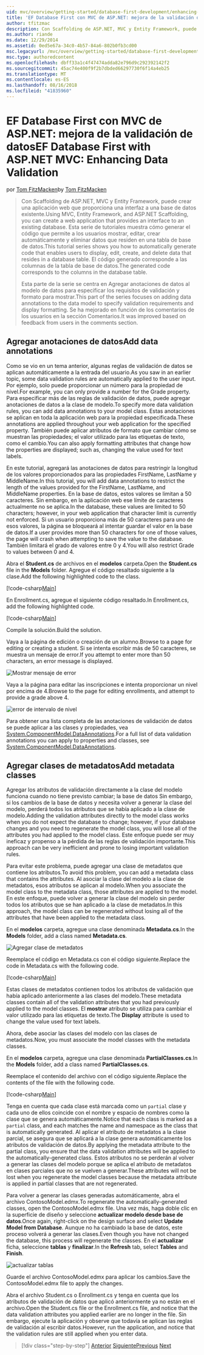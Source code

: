 ```yaml
---
uid: mvc/overview/getting-started/database-first-development/enhancing-data-validation
title: 'EF Database First con MVC de ASP.NET: mejora de la validación de datos | Microsoft Docs'
author: tfitzmac
description: Con Scaffolding de ASP.NET, MVC y Entity Framework, puede crear una aplicación web que proporciona una interfaz a una base de datos existente. Este tutorial seri...
ms.author: riande
ms.date: 12/29/2014
ms.assetid: 0ed5e67a-34c0-4b57-84a6-802b0fb3cd00
msc.legacyurl: /mvc/overview/getting-started/database-first-development/enhancing-data-validation
msc.type: authoredcontent
ms.openlocfilehash: dbff33a1c4f47474adda82e796d9c292392142f2
ms.sourcegitcommit: 45ac74e400f9f2b7dbded66297730f6f14a4eb25
ms.translationtype: MT
ms.contentlocale: es-ES
ms.lasthandoff: 08/16/2018
ms.locfileid: "41835960"
---
```

<a name="ef-database-first-with-aspnet-mvc-enhancing-data-validation"></a><span data-ttu-id="3b798-104">EF Database First con MVC de ASP.NET: mejora de la validación de datos</span><span class="sxs-lookup"><span data-stu-id="3b798-104">EF Database First with ASP.NET MVC: Enhancing Data Validation</span></span>
====================
<span data-ttu-id="3b798-105">por [Tom FitzMacken](https://github.com/tfitzmac)</span><span class="sxs-lookup"><span data-stu-id="3b798-105">by [Tom FitzMacken](https://github.com/tfitzmac)</span></span>

> <span data-ttu-id="3b798-106">Con Scaffolding de ASP.NET, MVC y Entity Framework, puede crear una aplicación web que proporciona una interfaz a una base de datos existente.</span><span class="sxs-lookup"><span data-stu-id="3b798-106">Using MVC, Entity Framework, and ASP.NET Scaffolding, you can create a web application that provides an interface to an existing database.</span></span> <span data-ttu-id="3b798-107">Esta serie de tutoriales muestra cómo generar el código que permite a los usuarios mostrar, editar, crear automáticamente y eliminar datos que residen en una tabla de base de datos.</span><span class="sxs-lookup"><span data-stu-id="3b798-107">This tutorial series shows you how to automatically generate code that enables users to display, edit, create, and delete data that resides in a database table.</span></span> <span data-ttu-id="3b798-108">El código generado corresponde a las columnas de la tabla de base de datos.</span><span class="sxs-lookup"><span data-stu-id="3b798-108">The generated code corresponds to the columns in the database table.</span></span>
> 
> <span data-ttu-id="3b798-109">Esta parte de la serie se centra en Agregar anotaciones de datos al modelo de datos para especificar los requisitos de validación y formato para mostrar.</span><span class="sxs-lookup"><span data-stu-id="3b798-109">This part of the series focuses on adding data annotations to the data model to specify validation requirements and display formatting.</span></span> <span data-ttu-id="3b798-110">Se ha mejorado en función de los comentarios de los usuarios en la sección Comentarios.</span><span class="sxs-lookup"><span data-stu-id="3b798-110">It was improved based on feedback from users in the comments section.</span></span>


## <a name="add-data-annotations"></a><span data-ttu-id="3b798-111">Agregar anotaciones de datos</span><span class="sxs-lookup"><span data-stu-id="3b798-111">Add data annotations</span></span>

<span data-ttu-id="3b798-112">Como se vio en un tema anterior, algunas reglas de validación de datos se aplican automáticamente a la entrada del usuario.</span><span class="sxs-lookup"><span data-stu-id="3b798-112">As you saw in an earlier topic, some data validation rules are automatically applied to the user input.</span></span> <span data-ttu-id="3b798-113">Por ejemplo, solo puede proporcionar un número para la propiedad de nivel.</span><span class="sxs-lookup"><span data-stu-id="3b798-113">For example, you can only provide a number for the Grade property.</span></span> <span data-ttu-id="3b798-114">Para especificar más de las reglas de validación de datos, puede agregar anotaciones de datos a la clase de modelo.</span><span class="sxs-lookup"><span data-stu-id="3b798-114">To specify more data validation rules, you can add data annotations to your model class.</span></span> <span data-ttu-id="3b798-115">Estas anotaciones se aplican en toda la aplicación web para la propiedad especificada.</span><span class="sxs-lookup"><span data-stu-id="3b798-115">These annotations are applied throughout your web application for the specified property.</span></span> <span data-ttu-id="3b798-116">También puede aplicar atributos de formato que cambiar cómo se muestran las propiedades; el valor utilizado para las etiquetas de texto, como el cambio.</span><span class="sxs-lookup"><span data-stu-id="3b798-116">You can also apply formatting attributes that change how the properties are displayed; such as, changing the value used for text labels.</span></span>

<span data-ttu-id="3b798-117">En este tutorial, agregará las anotaciones de datos para restringir la longitud de los valores proporcionados para las propiedades FirstName, LastName y MiddleName.</span><span class="sxs-lookup"><span data-stu-id="3b798-117">In this tutorial, you will add data annotations to restrict the length of the values provided for the FirstName, LastName, and MiddleName properties.</span></span> <span data-ttu-id="3b798-118">En la base de datos, estos valores se limitan a 50 caracteres. Sin embargo, en la aplicación web ese límite de caracteres actualmente no se aplica.</span><span class="sxs-lookup"><span data-stu-id="3b798-118">In the database, these values are limited to 50 characters; however, in your web application that character limit is currently not enforced.</span></span> <span data-ttu-id="3b798-119">Si un usuario proporciona más de 50 caracteres para uno de esos valores, la página se bloqueará al intentar guardar el valor en la base de datos.</span><span class="sxs-lookup"><span data-stu-id="3b798-119">If a user provides more than 50 characters for one of those values, the page will crash when attempting to save the value to the database.</span></span> <span data-ttu-id="3b798-120">También limitará el grado de valores entre 0 y 4.</span><span class="sxs-lookup"><span data-stu-id="3b798-120">You will also restrict Grade to values between 0 and 4.</span></span>

<span data-ttu-id="3b798-121">Abra el **Student.cs** de archivos en el **modelos** carpeta.</span><span class="sxs-lookup"><span data-stu-id="3b798-121">Open the **Student.cs** file in the **Models** folder.</span></span> <span data-ttu-id="3b798-122">Agregue el código resaltado siguiente a la clase.</span><span class="sxs-lookup"><span data-stu-id="3b798-122">Add the following highlighted code to the class.</span></span>

[!code-csharp[Main](enhancing-data-validation/samples/sample1.cs?highlight=5,15,17,20)]

<span data-ttu-id="3b798-123">En Enrollment.cs, agregue el siguiente código resaltado.</span><span class="sxs-lookup"><span data-stu-id="3b798-123">In Enrollment.cs, add the following highlighted code.</span></span>

[!code-csharp[Main](enhancing-data-validation/samples/sample2.cs?highlight=5,10)]

<span data-ttu-id="3b798-124">Compile la solución.</span><span class="sxs-lookup"><span data-stu-id="3b798-124">Build the solution.</span></span>

<span data-ttu-id="3b798-125">Vaya a la página de edición o creación de un alumno.</span><span class="sxs-lookup"><span data-stu-id="3b798-125">Browse to a page for editing or creating a student.</span></span> <span data-ttu-id="3b798-126">Si se intenta escribir más de 50 caracteres, se muestra un mensaje de error.</span><span class="sxs-lookup"><span data-stu-id="3b798-126">If you attempt to enter more than 50 characters, an error message is displayed.</span></span>

![Mostrar mensaje de error](enhancing-data-validation/_static/image1.png)

<span data-ttu-id="3b798-128">Vaya a la página para editar las inscripciones e intenta proporcionar un nivel por encima de 4.</span><span class="sxs-lookup"><span data-stu-id="3b798-128">Browse to the page for editing enrollments, and attempt to provide a grade above 4.</span></span>

![error de intervalo de nivel](enhancing-data-validation/_static/image2.png)

<span data-ttu-id="3b798-130">Para obtener una lista completa de las anotaciones de validación de datos se puede aplicar a las clases y propiedades, vea [System.ComponentModel.DataAnnotations](https://msdn.microsoft.com/library/system.componentmodel.dataannotations.aspx).</span><span class="sxs-lookup"><span data-stu-id="3b798-130">For a full list of data validation annotations you can apply to properties and classes, see [System.ComponentModel.DataAnnotations](https://msdn.microsoft.com/library/system.componentmodel.dataannotations.aspx).</span></span>

## <a name="add-metadata-classes"></a><span data-ttu-id="3b798-131">Agregar clases de metadatos</span><span class="sxs-lookup"><span data-stu-id="3b798-131">Add metadata classes</span></span>

<span data-ttu-id="3b798-132">Agregar los atributos de validación directamente a la clase del modelo funciona cuando no tiene previsto cambiar; la base de datos Sin embargo, si los cambios de la base de datos y necesita volver a generar la clase del modelo, perderá todos los atributos que se había aplicado a la clase de modelo.</span><span class="sxs-lookup"><span data-stu-id="3b798-132">Adding the validation attributes directly to the model class works when you do not expect the database to change; however, if your database changes and you need to regenerate the model class, you will lose all of the attributes you had applied to the model class.</span></span> <span data-ttu-id="3b798-133">Este enfoque puede ser muy ineficaz y propenso a la pérdida de las reglas de validación importante.</span><span class="sxs-lookup"><span data-stu-id="3b798-133">This approach can be very inefficient and prone to losing important validation rules.</span></span>

<span data-ttu-id="3b798-134">Para evitar este problema, puede agregar una clase de metadatos que contiene los atributos.</span><span class="sxs-lookup"><span data-stu-id="3b798-134">To avoid this problem, you can add a metadata class that contains the attributes.</span></span> <span data-ttu-id="3b798-135">Al asociar la clase del modelo a la clase de metadatos, esos atributos se aplican al modelo.</span><span class="sxs-lookup"><span data-stu-id="3b798-135">When you associate the model class to the metadata class, those attributes are applied to the model.</span></span> <span data-ttu-id="3b798-136">En este enfoque, puede volver a generar la clase del modelo sin perder todos los atributos que se han aplicado a la clase de metadatos.</span><span class="sxs-lookup"><span data-stu-id="3b798-136">In this approach, the model class can be regenerated without losing all of the attributes that have been applied to the metadata class.</span></span>

<span data-ttu-id="3b798-137">En el **modelos** carpeta, agregue una clase denominada **Metadata.cs**.</span><span class="sxs-lookup"><span data-stu-id="3b798-137">In the **Models** folder, add a class named **Metadata.cs**.</span></span>

![Agregar clase de metadatos](enhancing-data-validation/_static/image3.png)

<span data-ttu-id="3b798-139">Reemplace el código en Metadata.cs con el código siguiente.</span><span class="sxs-lookup"><span data-stu-id="3b798-139">Replace the code in Metadata.cs with the following code.</span></span>

[!code-csharp[Main](enhancing-data-validation/samples/sample3.cs)]

<span data-ttu-id="3b798-140">Estas clases de metadatos contienen todos los atributos de validación que había aplicado anteriormente a las clases del modelo.</span><span class="sxs-lookup"><span data-stu-id="3b798-140">These metadata classes contain all of the validation attributes that you had previously applied to the model classes.</span></span> <span data-ttu-id="3b798-141">El **mostrar** atributo se utiliza para cambiar el valor utilizado para las etiquetas de texto.</span><span class="sxs-lookup"><span data-stu-id="3b798-141">The **Display** attribute is used to change the value used for text labels.</span></span>

<span data-ttu-id="3b798-142">Ahora, debe asociar las clases del modelo con las clases de metadatos.</span><span class="sxs-lookup"><span data-stu-id="3b798-142">Now, you must associate the model classes with the metadata classes.</span></span>

<span data-ttu-id="3b798-143">En el **modelos** carpeta, agregue una clase denominada **PartialClasses.cs**.</span><span class="sxs-lookup"><span data-stu-id="3b798-143">In the **Models** folder, add a class named **PartialClasses.cs**.</span></span>

<span data-ttu-id="3b798-144">Reemplace el contenido del archivo con el código siguiente.</span><span class="sxs-lookup"><span data-stu-id="3b798-144">Replace the contents of the file with the following code.</span></span>

[!code-csharp[Main](enhancing-data-validation/samples/sample4.cs)]

<span data-ttu-id="3b798-145">Tenga en cuenta que cada clase está marcada como un `partial` clase y cada uno de ellos coincide con el nombre y espacio de nombres como la clase que se genera automáticamente.</span><span class="sxs-lookup"><span data-stu-id="3b798-145">Notice that each class is marked as a `partial` class, and each matches the name and namespace as the class that is automatically generated.</span></span> <span data-ttu-id="3b798-146">Al aplicar el atributo de metadatos a la clase parcial, se asegura que se aplicará a la clase genera automáticamente los atributos de validación de datos.</span><span class="sxs-lookup"><span data-stu-id="3b798-146">By applying the metadata attribute to the partial class, you ensure that the data validation attributes will be applied to the automatically-generated class.</span></span> <span data-ttu-id="3b798-147">Estos atributos no se perderán al volver a generar las clases del modelo porque se aplica el atributo de metadatos en clases parciales que no se vuelven a generar.</span><span class="sxs-lookup"><span data-stu-id="3b798-147">These attributes will not be lost when you regenerate the model classes because the metadata attribute is applied in partial classes that are not regenerated.</span></span>

<span data-ttu-id="3b798-148">Para volver a generar las clases generadas automáticamente, abra el archivo ContosoModel.edmx.</span><span class="sxs-lookup"><span data-stu-id="3b798-148">To regenerate the automatically-generated classes, open the ContosoModel.edmx file.</span></span> <span data-ttu-id="3b798-149">Una vez más, haga doble clic en la superficie de diseño y seleccione **actualizar modelo desde base de datos**.</span><span class="sxs-lookup"><span data-stu-id="3b798-149">Once again, right-click on the design surface and select **Update Model from Database**.</span></span> <span data-ttu-id="3b798-150">Aunque no ha cambiado la base de datos, este proceso volverá a generar las clases.</span><span class="sxs-lookup"><span data-stu-id="3b798-150">Even though you have not changed the database, this process will regenerate the classes.</span></span> <span data-ttu-id="3b798-151">En el **actualizar** ficha, seleccione **tablas** y **finalizar**.</span><span class="sxs-lookup"><span data-stu-id="3b798-151">In the **Refresh** tab, select **Tables** and **Finish**.</span></span>

![actualizar tablas](enhancing-data-validation/_static/image4.png)

<span data-ttu-id="3b798-153">Guarde el archivo ContosoModel.edmx para aplicar los cambios.</span><span class="sxs-lookup"><span data-stu-id="3b798-153">Save the ContosoModel.edmx file to apply the changes.</span></span>

<span data-ttu-id="3b798-154">Abra el archivo Student.cs o Enrollment.cs y tenga en cuenta que los atributos de validación de datos que aplicó anteriormente ya no están en el archivo.</span><span class="sxs-lookup"><span data-stu-id="3b798-154">Open the Student.cs file or the Enrollment.cs file, and notice that the data validation attributes you applied earlier are no longer in the file.</span></span> <span data-ttu-id="3b798-155">Sin embargo, ejecute la aplicación y observe que todavía se aplican las reglas de validación al escribir datos.</span><span class="sxs-lookup"><span data-stu-id="3b798-155">However, run the application, and notice that the validation rules are still applied when you enter data.</span></span>

> [!div class="step-by-step"]
> <span data-ttu-id="3b798-156">[Anterior](customizing-a-view.md)
> [Siguiente](publish-to-azure.md)</span><span class="sxs-lookup"><span data-stu-id="3b798-156">[Previous](customizing-a-view.md)
[Next](publish-to-azure.md)</span></span>
